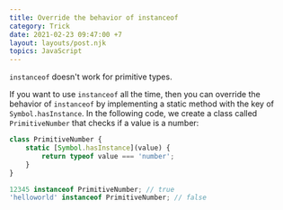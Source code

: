 ```yaml
---
title: Override the behavior of instanceof
category: Trick
date: 2021-02-23 09:47:00 +7
layout: layouts/post.njk
topics: JavaScript
---
```


`instanceof` doesn't work for primitive types.

If you want to use `instanceof` all the time, then you can override the behavior of `instanceof` by implementing a static method with the key of `Symbol.hasInstance`.
In the following code, we create a class called `PrimitiveNumber` that checks if a value is a number:

```js
class PrimitiveNumber {
    static [Symbol.hasInstance](value) {
        return typeof value === 'number';
    }
}

12345 instanceof PrimitiveNumber; // true
'helloworld' instanceof PrimitiveNumber; // false
```
